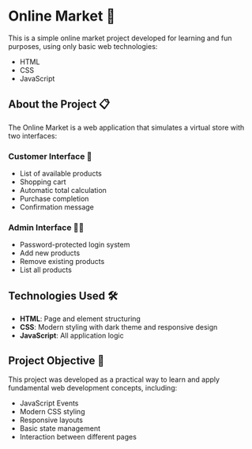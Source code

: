 # Online Market 🛒

This is a simple online market project developed for learning and fun purposes, using only basic web technologies:

- HTML
- CSS
- JavaScript

## About the Project 📋

The Online Market is a web application that simulates a virtual store with two interfaces:

### Customer Interface 👥
- List of available products
- Shopping cart
- Automatic total calculation
- Purchase completion
- Confirmation message

### Admin Interface 👨‍💼
- Password-protected login system
- Add new products
- Remove existing products
- List all products

## Technologies Used 🛠️

- **HTML**: Page and element structuring
- **CSS**: Modern styling with dark theme and responsive design
- **JavaScript**: All application logic

## Project Objective 🎯

This project was developed as a practical way to learn and apply fundamental web development concepts, including:

- JavaScript Events
- Modern CSS styling
- Responsive layouts
- Basic state management
- Interaction between different pages
